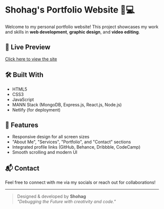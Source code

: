 # Shohag's Portfolio Website 🎨💻

Welcome to my personal portfolio website! This project showcases my work and skills in **web development**, **graphic design**, and **video editing**.

## 🔗 Live Preview
[Click here to view the site](https://portfolioweb-of-shohag.netlify.app/)

## 🛠️ Built With
- HTML5
- CSS3
- JavaScript
- MANN Stack (MongoDB, Express.js, React.js, Node.js)
- Netlify (for deployment)

## 📌 Features
- Responsive design for all screen sizes
- "About Me", "Services", "Portfolio", and "Contact" sections
- Integrated profile links (GitHub, Behance, Dribbble, CodeCamp)
- Smooth scrolling and modern UI

## 📬 Contact
Feel free to connect with me via my socials or reach out for collaborations!

---

> Designed & developed by **Shohag**  
> _"Debugging the Future with creativity and code."_
